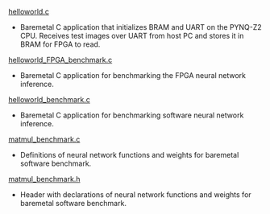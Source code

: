 [helloworld.c](/src/vitis/helloworld.c)

- Baremetal C application that initializes BRAM and UART on the PYNQ-Z2 CPU. Receives test images over UART from host PC and stores it in BRAM for FPGA to read.

[helloworld_FPGA_benchmark.c](/src/vitis/helloworld_FPGA_benchmark.c)

- Baremetal C application for benchmarking the FPGA neural network inference.

[helloworld_benchmark.c](/src/vitis/helloworld_benchmark.c)

- Baremetal C application for benchmarking software neural network inference.

[matmul_benchmark.c](/src/vitis/matmul_benchmark.c)

- Definitions of neural network functions and weights for baremetal software benchmark.

[matmul_benchmark.h](/src/vitis/matmul_benchmark.h)

- Header with declarations of neural network functions and weights for baremetal software benchmark.

